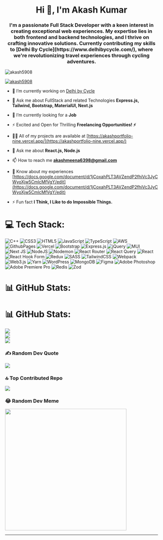 <h1 align="center">Hi 👋, I'm Akash Kumar</h1>
<h3 align="center">I'm a passionate Full Stack Developer with a keen interest in creating exceptional web experiences. My expertise lies in both frontend and backend technologies, and I thrive on crafting innovative solutions. Currently contributing my skills to [Delhi By Cycle](https://www.delhibycycle.com/), where we're revolutionizing travel experiences through cycling adventures.</h3>

<p align="left"> <img src="https://komarev.com/ghpvc/?username=akash5908&label=Profile%20views&color=0e75b6&style=flat" alt="akash5908" /> </p>

<p align="left"> <a href="https://github.com/ryo-ma/github-profile-trophy"><img src="https://github-profile-trophy.vercel.app/?username=akash5908" alt="akash5908" /></a> </p>

- 🔭 I’m currently working on [Delhi by Cycle](https://www.delhibycycle.com/)

- 💬 Ask me about FullStack and related Technologies **Express.js, Tailwind, Bootstrap, MaterialUI, Next.js**

- 🌱 I’m currently looking for a **Job**

- ⚡ Excited and Open for Thrilling **Freelancing Opportunities! ⚡**

- 👨‍💻 All of my projects are available at [https://akashportfolio-nine.vercel.app/](https://akashportfolio-nine.vercel.app/)

- 💬 Ask me about **React.js, Node.js**

- 📫 How to reach me **akashmeena6398@gmail.com**

- 📄 Know about my experiences [https://docs.google.com/document/d/1jCoxahPLT3AVZendP2fhiVc3JyCWyoXjw5CmlcMfVgY/edit](https://docs.google.com/document/d/1jCoxahPLT3AVZendP2fhiVc3JyCWyoXjw5CmlcMfVgY/edit)

- ⚡ Fun fact **I Think, I Like to do Impossible Things.**

# 💻 Tech Stack:
![C++](https://img.shields.io/badge/c++-%2300599C.svg?style=for-the-badge&logo=c%2B%2B&logoColor=white) ![CSS3](https://img.shields.io/badge/css3-%231572B6.svg?style=for-the-badge&logo=css3&logoColor=white) ![HTML5](https://img.shields.io/badge/html5-%23E34F26.svg?style=for-the-badge&logo=html5&logoColor=white) ![JavaScript](https://img.shields.io/badge/javascript-%23323330.svg?style=for-the-badge&logo=javascript&logoColor=%23F7DF1E) ![TypeScript](https://img.shields.io/badge/typescript-%23007ACC.svg?style=for-the-badge&logo=typescript&logoColor=white) ![AWS](https://img.shields.io/badge/AWS-%23FF9900.svg?style=for-the-badge&logo=amazon-aws&logoColor=white) ![GithubPages](https://img.shields.io/badge/github%20pages-121013?style=for-the-badge&logo=github&logoColor=white) ![Vercel](https://img.shields.io/badge/vercel-%23000000.svg?style=for-the-badge&logo=vercel&logoColor=white) ![Bootstrap](https://img.shields.io/badge/bootstrap-%238511FA.svg?style=for-the-badge&logo=bootstrap&logoColor=white) ![Express.js](https://img.shields.io/badge/express.js-%23404d59.svg?style=for-the-badge&logo=express&logoColor=%2361DAFB) ![jQuery](https://img.shields.io/badge/jquery-%230769AD.svg?style=for-the-badge&logo=jquery&logoColor=white) ![MUI](https://img.shields.io/badge/MUI-%230081CB.svg?style=for-the-badge&logo=mui&logoColor=white) ![Next JS](https://img.shields.io/badge/Next-black?style=for-the-badge&logo=next.js&logoColor=white) ![NodeJS](https://img.shields.io/badge/node.js-6DA55F?style=for-the-badge&logo=node.js&logoColor=white) ![Nodemon](https://img.shields.io/badge/NODEMON-%23323330.svg?style=for-the-badge&logo=nodemon&logoColor=%BBDEAD) ![React Router](https://img.shields.io/badge/React_Router-CA4245?style=for-the-badge&logo=react-router&logoColor=white) ![React Query](https://img.shields.io/badge/-React%20Query-FF4154?style=for-the-badge&logo=react%20query&logoColor=white) ![React](https://img.shields.io/badge/react-%2320232a.svg?style=for-the-badge&logo=react&logoColor=%2361DAFB) ![React Hook Form](https://img.shields.io/badge/React%20Hook%20Form-%23EC5990.svg?style=for-the-badge&logo=reacthookform&logoColor=white) ![Redux](https://img.shields.io/badge/redux-%23593d88.svg?style=for-the-badge&logo=redux&logoColor=white) ![SASS](https://img.shields.io/badge/SASS-hotpink.svg?style=for-the-badge&logo=SASS&logoColor=white) ![TailwindCSS](https://img.shields.io/badge/tailwindcss-%2338B2AC.svg?style=for-the-badge&logo=tailwind-css&logoColor=white) ![Webpack](https://img.shields.io/badge/webpack-%238DD6F9.svg?style=for-the-badge&logo=webpack&logoColor=black) ![Web3.js](https://img.shields.io/badge/web3.js-F16822?style=for-the-badge&logo=web3.js&logoColor=white) ![Yarn](https://img.shields.io/badge/yarn-%232C8EBB.svg?style=for-the-badge&logo=yarn&logoColor=white) ![WordPress](https://img.shields.io/badge/WordPress-%23117AC9.svg?style=for-the-badge&logo=WordPress&logoColor=white) ![MongoDB](https://img.shields.io/badge/MongoDB-%234ea94b.svg?style=for-the-badge&logo=mongodb&logoColor=white) ![Figma](https://img.shields.io/badge/figma-%23F24E1E.svg?style=for-the-badge&logo=figma&logoColor=white) ![Adobe Photoshop](https://img.shields.io/badge/adobe%20photoshop-%2331A8FF.svg?style=for-the-badge&logo=adobe%20photoshop&logoColor=white) ![Adobe Premiere Pro](https://img.shields.io/badge/Adobe%20Premiere%20Pro-9999FF.svg?style=for-the-badge&logo=Adobe%20Premiere%20Pro&logoColor=white) ![Redis](https://www.stackery.io/assets/images/posts/redis-cache-cluster-support/featured.svg) ![Zod](https://codesandbox.io/api/v1/sandboxes/r67dv/screenshot.png)
# 📊 GitHub Stats:
# 📊 GitHub Stats:
![](https://github-readme-stats.vercel.app/api?username=Akash5908&theme=radical&hide_border=false&include_all_commits=true&count_private=false)<br/>
![](https://github-readme-streak-stats.herokuapp.com/?user=Akash5908&theme=radical&hide_border=false)<br/>
![](https://github-readme-stats.vercel.app/api/top-langs/?username=Akash5908&theme=radical&hide_border=false&include_all_commits=true&count_private=false&layout=compact)

### ✍️ Random Dev Quote
![](https://quotes-github-readme.vercel.app/api?type=horizontal&theme=radical)

### 🔝 Top Contributed Repo
![](https://github-contributor-stats.vercel.app/api?username=Akash5908&limit=5&theme=monokai&combine_all_yearly_contributions=true)

### 😂 Random Dev Meme
<img src='https://randommeme-five.vercel.app/' style="height: 400px;"/>

---


<!-- Proudly created with GPRM ( https://gprm.itsvg.in ) -->
